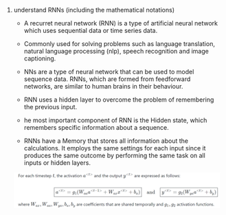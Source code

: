 1. understand RNNs (including the mathematical notations)

   *  A recurret neural network (RNN) is a type of artificial neural network which uses sequential data or time series data.

   * Commonly used for solving problems such as language translation, natural language processing (nlp), speech recognition and image captioning.

   * NNs are a type of neural network that can be used to model sequence data. RNNs, which are formed from feedforward networks, are similar to human brains in their behaviour.

   * RNN uses a hidden layer to overcome the problem of remembering the previous input.

   * he most important component of RNN is the Hidden state, which remembers specific information about a sequence.

   * RNNs have a Memory that stores all information about the calculations. It employs the same settings for each input since it produces the same outcome by performing the same task on all inputs or hidden layers.

   ![Alt rnn](./rnn2.png)